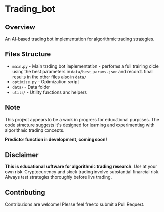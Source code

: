 # Trading_bot

## Overview

An AI-based trading bot implementation for algorithmic trading strategies.

## Files Structure

- `main.py` - Main trading bot implementation - performs a full training cicle using the best parameters in `data/best_params.json` and records final results in the other files also in `data/`
- `optimize.py` - Optimization script
- `data/` - Data folder
- `utils/` - Utility functions and helpers

## Note

This project appears to be a work in progress for educational purposes. The code structure suggests it's designed for learning and experimenting with algorithmic trading concepts.

**Predictor function in development, coming soon!**

## Disclaimer

**This is educational software for algorithmic trading research**. Use at your own risk. Cryptocurrency and stock trading involve substantial financial risk. Always test strategies thoroughly before live trading.

## Contributing

Contributions are welcome! Please feel free to submit a Pull Request.